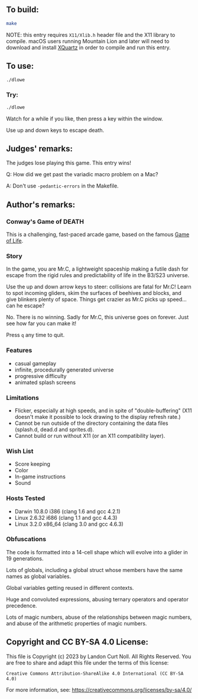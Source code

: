 ## To build:

```sh
make
```

NOTE: this entry requires `X11/Xlib.h` header file and the X11 library to
compile. macOS users running Mountain Lion and later will need to download and
install [XQuartz](https://www.xquartz.org) in order to compile and run this
entry.


## To use:

```sh
./dlowe
```


### Try:

```sh
./dlowe
```

Watch for a while if you like, then press a key within the window.

Use up and down keys to escape death.


## Judges' remarks:

The judges lose playing this game. This entry wins!

Q: How did we get past the variadic macro problem on a Mac?

A: Don't use `-pedantic-errors` in the Makefile.


## Author's remarks:

### Conway's Game of DEATH

This is a challenging, fast-paced arcade game, based on the famous [Game of
Life](https://en.wikipedia.org/wiki/Conway%27s_Game_of_Life).

### Story

In the game, you are Mr.C, a lightweight spaceship making a futile dash for
escape from the rigid rules and predictability of life in the B3/S23 universe.

Use the up and down arrow keys to steer: collisions are fatal for Mr.C! Learn
to spot incoming gliders, skim the surfaces of beehives and blocks, and give
blinkers plenty of space. Things get crazier as Mr.C picks up speed... can he
escape?

No. There is no winning. Sadly for Mr.C, this universe goes on forever. Just
see how far you can make it!

Press `q` any time to quit.

### Features

* casual gameplay
* infinite, procedurally generated universe
* progressive difficulty
* animated splash screens

### Limitations

* Flicker, especially at high speeds, and in spite of "double-buffering" (X11
  doesn't make it possible to lock drawing to the display refresh rate.)
* Cannot be run outside of the directory containing the data files (splash.d,
  dead.d and sprites.d).
* Cannot build or run without X11 (or an X11 compatibility layer).

### Wish List

* Score keeping
* Color
* In-game instructions
* Sound

### Hosts Tested

* Darwin 10.8.0 i386 (clang 1.6 and gcc 4.2.1)
* Linux 2.6.32 i686 (clang 1.1 and gcc 4.4.3)
* Linux 3.2.0 x86\_64 (clang 3.0 and gcc 4.6.3)

### Obfuscations

The code is formatted into a 14-cell shape which will evolve into a glider in
19 generations.

Lots of globals, including a global struct whose members have the same names
as global variables.

Global variables getting reused in different contexts.

Huge and convoluted expressions, abusing ternary operators and operator
precedence.

Lots of magic numbers, abuse of the relationships between magic numbers, and
abuse of the arithmetic properties of magic numbers.


## Copyright and CC BY-SA 4.0 License:

This file is Copyright (c) 2023 by Landon Curt Noll.  All Rights Reserved.
You are free to share and adapt this file under the terms of this license:

    Creative Commons Attribution-ShareAlike 4.0 International (CC BY-SA 4.0)

For more information, see: https://creativecommons.org/licenses/by-sa/4.0/

